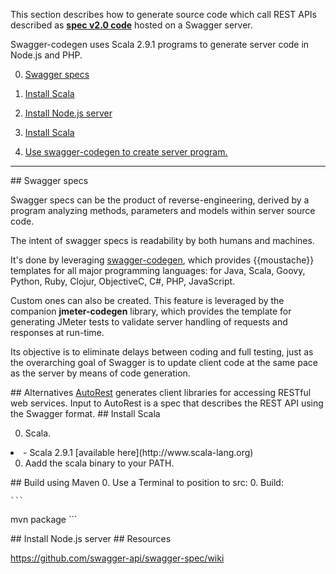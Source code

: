 This section describes how to generate source code which call REST APIs described as
<a target="_blank" href="https://github.com/swagger-api/swagger-spec/blob/master/versions/2.0.md">
<a target="_blank" href="https://github.com/swagger-api/swagger-spec">**spec v2.0 code**</a>
hosted on a Swagger server.

Swagger-codegen uses Scala 2.9.1 programs to generate server code in Node.js and PHP.

0. <a href="#SwaggerSpecs"> Swagger specs</a>
0. <a href="#InstallScala"> Install Scala</a>
0. <a href="#InstallNode"> Install Node.js server</a>
0. <a href="#InstallScala"> Install Scala</a>

0. <a href="#ServerSwagger"> Use swagger-codegen to create server program.</a>


<hr />
<a id="SwaggerSpecs"> 
## Swagger specs</a>

Swagger specs can be the product of reverse-engineering, derived by a program analyzing 
methods, parameters and models within server source code.

The intent of swagger specs is readability by both humans and machines.

It's done by leveraging <a target="_blank" href="https://github.com/swagger-api/swagger-codegen">
swagger-codegen</a>, which provides {{moustache}} templates for all major programming languages:
for Java, Scala, Goovy, Python, Ruby, Clojur, ObjectiveC, C#, PHP, JavaScript.

Custom ones can also be created. This feature is leveraged by 
the companion **jmeter-codegen** library, which provides the template for generating JMeter tests
to validate server handling of requests and responses at run-time.

Its objective is to eliminate delays between coding and full testing, just as
the overarching goal of Swagger is to update client code at the same pace as the server
by means of code generation.

<a id="Alternatives">
## Alternatives</a>
<a target="_blank" href="https://github.com/Azure/autorest">
AutoRest</a> generates client libraries for accessing RESTful web services. Input to AutoRest is a spec that describes the REST API using the Swagger format.

<a id="InstallScala"> 
## Install Scala</a>

0. Scala.
<li>- Scala 2.9.1 [available here](http://www.scala-lang.org)

0. Aadd the scala binary to your PATH.


<a id="MavenBuild"> 
## Build using Maven</a>
0. Use a Terminal to position to src:
0. Build:

    ```
mvn package
    ```

<a id="#InstallNode"> 
## Install Node.js server</a>


<a id="Resources">
## Resources</a>

https://github.com/swagger-api/swagger-spec/wiki
